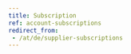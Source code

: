 ```yaml
---
title: Subscription
ref: account-subscriptions
redirect_from:
 - /at/de/supplier-subscriptions
---
```

